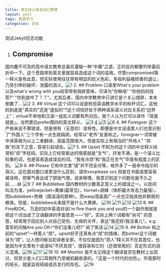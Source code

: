 ```yaml
---
title: 常见歧义英语词汇整理
layout: post
tags: 英语学习
categories: 日志
---
```

测试Jekyll日志功能
1. ## Compromise
国内蠢不可及的高中语文教育总喜欢灌输一种“中庸”之道，正的反的都要列举最后折中一下。这个思路带到英文里就容易造成这个词的滥用。尽管compromised第一释义是有此意，但实际使用往往带有明显的贬义色彩，多指利益被损害的退让，乃至引申的破坏、泄露的涵义。![1](https://nullrecurrent.github.io//image/1.jpg)
2. ## Problem
口语里What's your problem以及what's wrong with you经常带有挑衅意味，可译为"你瞅啥" "你他妈的找茬?" "你到底咋了？？"。尤其后者，国内中学教育中只讲它是个关心措辞，本末倒置了… ![2](https://nullrecurrent.github.io//image/2.jpg)
3. ## Virtual
这个词可以说是检验英语教学水平的标杆词汇。这他妈到底是"真实的"还是“虚拟的”?这个词恰好处于两种语系语义对应关系的“边界上”：virtual不幸地和汉语一组反义词都有所对应。我个人认为它可以译作「简直就是」。当然更应prefer图四的英文释义。 ![3](https://nullrecurrent.github.io//image/3.jpg) [4](https://nullrecurrent.github.io//image/4.jpg) ![5](https://nullrecurrent.github.io//image/5.jpg) ![6](https://nullrecurrent.github.io//image/6.jpg)
4. ## Foreigner
这个严格来说不算错误，但是很有（无意的）误导性。即便是中文话语里人们也意识到了“外国人”三个字有一点生疏隔阂，经常以"老外"友善称之。foreigner一词常被中译英做为以上二者翻译，涵盖范围很大，但是实际上有相当的"外地人" "异族"的言下之意，容易引起误会。![7](https://nullrecurrent.github.io//image/7.jpg)
5. ## Upset
不知为何这个词的中文释义经常和"烦"字挂钩。实际上它经常表达的情感就是"生气"，抒发不满，是一个语义比较重的词，也是容易造成误会的词。“我有点烦”和“我正在生气”毕竟有程度上的区别。 ![8](https://nullrecurrent.github.io//image/8.jpg)
6. ## Please
它和中文里“请”并不完全对等，格外多了一层命令指示的涵义。这在面对面口语里没什么区别，请你xx≈please xxx.但是在书面语里容易被误用，把客气表达成了颐指气使。说来惭愧，我意识到这个问题也是不久之前……😅 ![9](https://nullrecurrent.github.io//image/9.jpg)
7. ## Bubblebee
国内教材的少数真正意义上的错误之一。以民间叫法为准，yellowjacket=黄蜂(最常见)，hornet=胡蜂（体积最大攻击力最强），而bubblebee=熊蜂（圆滚滚的那种）。而wasp涵盖面广一点也泛指其他非群居的蜂类。但是，bubblebee从来就不是什么大黄蜂。 ![10](https://nullrecurrent.github.io//image/10.jpg) ![11](https://nullrecurrent.github.io//image/11.jpg) ![12](https://nullrecurrent.github.io//image/12.jpg) ![13](https://nullrecurrent.github.io//image/13.jpg)
8. ## Fine和OK。
万恶的初中英语对话I'm fine thank you and you的一个副作用就是把这个词当成了汉语翻译的字面意思——“好”。实际上两个词都有“尚可” 的意思，经常用于回应别人对自己受伤、生病的关怀，表达“我还好/我没事儿”。e.g. 雷军的问候Are you OK=“你们没事儿吧?” 闹了笑话  ![14](https://nullrecurrent.github.io//image/14.jpg) ![15](https://nullrecurrent.github.io//image/15.jpg)
9. ## Bother
和之前的“upset”一样惹人“烦”。upset好歹还真有点“烦”的情绪，而bother这个词被译为“烦”，让人想问候当初译者全家。不仅仅是因为“烦人”释义并不在其首位，也是因为中文里有个成语叫“不厌其烦”，很容易和它的（还很常用的）否定形式的涵义混淆。![16](https://nullrecurrent.github.io//image/16.jpg) ![17](https://nullrecurrent.github.io//image/17.jpg) ![18](https://nullrecurrent.github.io//image/18.jpg)
10. ## Monitor
我不太记得这个翻译是否在教材上出现过，但至少是人们口耳相传乃至被机翻收录的。「这是一个时代的创伤」。毕竟那时的班长，就是监视班级成员言行的存在。 ![19](https://nullrecurrent.github.io//image/19.jpg)
